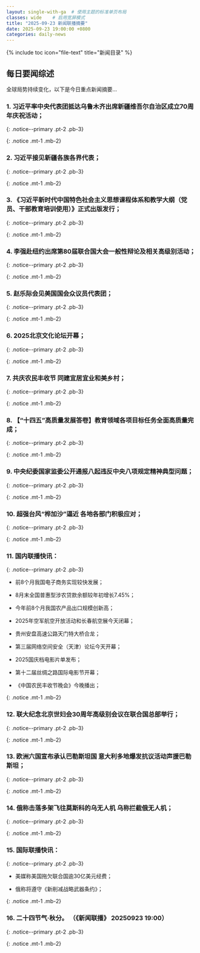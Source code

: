 ```yaml
---
layout: single-with-ga  # 使用主题的标准单页布局
classes: wide    # 启用宽屏模式
title: "2025-09-23 新闻联播摘要"
date: 2025-09-23 19:00:00 +0800
categories: daily-news
---
```


{% include toc icon="file-text" title="新闻目录" %}
   
## 每日要闻综述

全球局势持续变化，以下是今日重点新闻摘要...

### 1. 习近平率中央代表团抵达乌鲁木齐出席新疆维吾尔自治区成立70周年庆祝活动； 

{: .notice--primary .pt-2 .pb-3}

{: .notice .mt-1 .mb-2}

### 2. 习近平接见新疆各族各界代表； 

{: .notice--primary .pt-2 .pb-3}

{: .notice .mt-1 .mb-2}

### 3. 《习近平新时代中国特色社会主义思想课程体系和教学大纲（党员、干部教育培训使用）》正式出版发行； 

{: .notice--primary .pt-2 .pb-3}

{: .notice .mt-1 .mb-2}

### 4. 李强赴纽约出席第80届联合国大会一般性辩论及相关高级别活动； 

{: .notice--primary .pt-2 .pb-3}

{: .notice .mt-1 .mb-2}

### 5. 赵乐际会见美国国会众议员代表团； 

{: .notice--primary .pt-2 .pb-3}

{: .notice .mt-1 .mb-2}

### 6. 2025北京文化论坛开幕； 

{: .notice--primary .pt-2 .pb-3}

{: .notice .mt-1 .mb-2}

### 7. 共庆农民丰收节 同建宜居宜业和美乡村； 

{: .notice--primary .pt-2 .pb-3}

{: .notice .mt-1 .mb-2}

### 8. 【“十四五”高质量发展答卷】教育领域各项目标任务全面高质量完成； 

{: .notice--primary .pt-2 .pb-3}

{: .notice .mt-1 .mb-2}

### 9. 中央纪委国家监委公开通报八起违反中央八项规定精神典型问题； 

{: .notice--primary .pt-2 .pb-3}

{: .notice .mt-1 .mb-2}

### 10. 超强台风“桦加沙”逼近 各地各部门积极应对； 

{: .notice--primary .pt-2 .pb-3}

{: .notice .mt-1 .mb-2}

### 11. 国内联播快讯： 

{: .notice--primary .pt-2 .pb-3}

- 前8个月我国电子商务实现较快发展；

- 8月末全国普惠型涉农贷款余额较年初增长7.45%；

- 今年前8个月我国农产品出口规模创新高；

- 2025年空军航空开放活动和长春航空展今天闭幕；

- 贵州安盘高速公路天门特大桥合龙；

- 第三届网络空间安全（天津）论坛今天开幕；

- 2025国庆档电影片单发布；

- 第十二届丝绸之路国际电影节开幕；

- 《中国农民丰收节晚会》今晚播出；

{: .notice .mt-1 .mb-2}

### 12. 联大纪念北京世妇会30周年高级别会议在联合国总部举行； 

{: .notice--primary .pt-2 .pb-3}

{: .notice .mt-1 .mb-2}

### 13. 欧洲六国宣布承认巴勒斯坦国 意大利多地爆发抗议活动声援巴勒斯坦； 

{: .notice--primary .pt-2 .pb-3}

{: .notice .mt-1 .mb-2}

### 14. 俄称击落多架飞往莫斯科的乌无人机 乌称拦截俄无人机； 

{: .notice--primary .pt-2 .pb-3}

{: .notice .mt-1 .mb-2}

### 15. 国际联播快讯： 

{: .notice--primary .pt-2 .pb-3}

- 美媒称美国拖欠联合国逾30亿美元经费；

- 俄称将遵守《新削减战略武器条约》；

{: .notice .mt-1 .mb-2}

### 16. 二十四节气·秋分。 （《新闻联播》 20250923 19:00） 

{: .notice--primary .pt-2 .pb-3}

{: .notice .mt-1 .mb-2}
